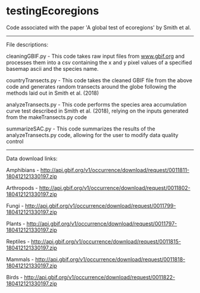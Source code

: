 # testingEcoregions
Code associated with the paper 'A global test of ecoregions' by Smith et al.

----------------
File descriptions:

cleaningGBIF.py - This code takes raw input files from www.gbif.org and processes them into a csv containing the x and y pixel values of a specified basemap ascii and the species name.

countryTransects.py - This code takes the cleaned GBIF file from the above code and generates random transects around the globe following the methods laid out in Smith et al. (2018)

analyzeTransects.py - This code performs the species area accumulation curve test described in Smith et al. (2018), relying on the inputs generated from the makeTransects.py code

summarizeSAC.py - This code summarizes the results of the analyzeTransects.py code, allowing for the user to modify data quality control 



----------------
Data download links:

Amphibians - http://api.gbif.org/v1/occurrence/download/request/0011811-180412121330197.zip

Arthropods - http://api.gbif.org/v1/occurrence/download/request/0011802-180412121330197.zip

Fungi - http://api.gbif.org/v1/occurrence/download/request/0011799-180412121330197.zip

Plants - http://api.gbif.org/v1/occurrence/download/request/0011797-180412121330197.zip

Reptiles - http://api.gbif.org/v1/occurrence/download/request/0011815-180412121330197.zip

Mammals - http://api.gbif.org/v1/occurrence/download/request/0011818-180412121330197.zip

Birds - http://api.gbif.org/v1/occurrence/download/request/0011822-180412121330197.zip


